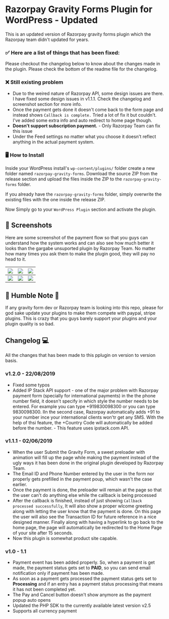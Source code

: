 # Razorpay Gravity Forms Plugin for WordPress - Updated
This is an updated version of Razorpay gravity forms plugin which the Razorpay team didn't updated for years.

### ✅ Here are a list of things that has been fixed:
Please checkout the changelog below to know about the changes made in the plugin. Please check the bottom of the readme file for the changelog.

### ❌ Still existing problem
* Due to the weired nature of Razorpay API, some design issues are there. I have fixed some design issues in v1.1.1. Check the changelog and screenshot section for more info.
* Once the payment gets done it doesn't come back to the form page and instead shows `Callback is complete.` Tried a lot of fix it but couldn't. I've added some extra info and auto redirect to home page though.
* **Doesn't support subscription payment.** - Only Razorpay Team can fix this issue
* Under the Feed settings no matter what you choose it doesn't reflect anything in the actual payment system.

### 🖥 How to Install
Inside your WordPress install's `wp-content/plugins/` folder create a new folder named `razorpay-gravity-forms`. Download the source ZIP from the release section and upload the files inside the ZIP to the `razorpay-gravity-forms` folder.

If you already have the `razorpay-gravity-forms` folder, simply overwrite the existing files with the one inside the release ZIP.

Now Simply go to your `WordPress Plugin` section and activate the plugin.

## 📸 Screenshots
Here are some screenshot of the payment flow so that you guys can understand how the system works and can also see how much better it looks than the gargabe unsuported plugin by Razorpay Team. No matter how many times you ask them to make the plugin good, they will pay no head to it.

| <img src="https://i.imgur.com/YFOUjZ4.jpg"> | <img src="https://i.imgur.com/hW9KeGV.jpg"> | <img src="https://i.imgur.com/WlmPh9I.jpg"> |
|:-------------------------:|:-------------------------:|:-------------------------:|
|<img src="https://i.imgur.com/WxL0iOv.jpg"> | <img src="https://i.imgur.com/aVgB9KT.jpg">| <img src="https://i.imgur.com/qjotdf6.jpg?1"> |

## 🙏 Humble Note 🙏
If any gravity form dev or Razorpay team is looking into this repo, please for god sake update your plugins to make them compete with paypal, stripe plugins. This is crazy that you guys barely support your plugins and your plugin quality is so bad.

## Changelog 💻
All the changes that has been made to this pplugin on version to version basis.

### v1.2.0 - 22/08/2019
* Fixed some typos
* Added IP Stack API support - one of the major problem with Razorpay payment form (specially for international payments) in the the phone number field, it doesn't specify in which style the number needs to be entered. For example you can type +919830098300 or you can type 9830098300. IIn the second case,  Razorpay automatically adds +91 to your number ince your international clients won'tr get any SMS. With the help of thsi feature, the +Country Code will automatically be added before the number. - This feature uses ipstack.com API.

### v1.1.1 - 02/06/2019
* When the user Submit the Gravity Form, a sweet preloader with animation will fill up the page while making the payment instead of the ugly ways it has been done in the original plugin developed by Razorpay Team.
* The Email ID and Phone Number entered by the user in the form nor properly gets prefilled in the payment poup, which wasn't the case earlier.
* Once the payment is done, the preloader will remain at the page so that the user can't do anything else while the callback is being processed
* After the callback is finished, instead of just showing `Callback processed successfully`, It will also show a proper wlcome greeting along with letting the user know that the payment is done. On this page the user will also see the Transaction ID for future reference in a nice designed manner. Finally along with having a hyperlink to go back to the home page, the page will automatically be redirected to the Home Page of your site after 15 seconds.
* Now this plugin is somewhat product site capable.

### v1.0 - 1.1
* Payment event has been added properly. So, when a payment is get made, the payment status gets set to **PAID**, so you can send email notification only if payment has been made.
* As soon as a payment gets processed the payment status gets set to **Processing** and if an entry has a payment status processing that means it has not been completed yet.
* The Pay and Cancel button doesn't show anymore as the payment popup auto opens
* Updated the PHP SDK to the currently available latest version v2.5
* Supports all currency payment
